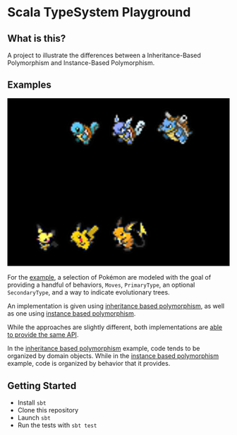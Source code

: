 # Scala TypeSystem Playground

## What is this? 
A project to illustrate the differences between a Inheritance-Based Polymorphism and Instance-Based Polymorphism.

## Examples

![PokemonImage](/asset/PokemonImage.png)

For the [example](/src/test/scala/sandbox/pokemon), a selection of Pokémon are modeled with the goal of providing a handful of behaviors, `Moves`, `PrimaryType`, an optional `SecondaryType`, and a way to indicate evolutionary trees.

An implementation is given using [inheritance based polymorphism](/src/test/scala/sandbox/pokemon/inheritance), as well as one using [instance based polymorphism](/src/test/scala/sandbox/pokemon/instances). 

While the approaches are slightly different, both implementations are [able to provide the same API](/src/test/scala/sandbox/pokemon/Test.scala).

In the [inheritance based polymorphism](/src/test/scala/sandbox/pokemon/inheritance) example, code tends to be organized by domain objects. 
While in the [instance based polymorphism](/src/test/scala/sandbox/pokemon/instances) example, code is organized by behavior that it provides. 



## Getting Started
- Install `sbt`
- Clone this repository 
- Launch `sbt`
- Run the tests with `sbt test`
